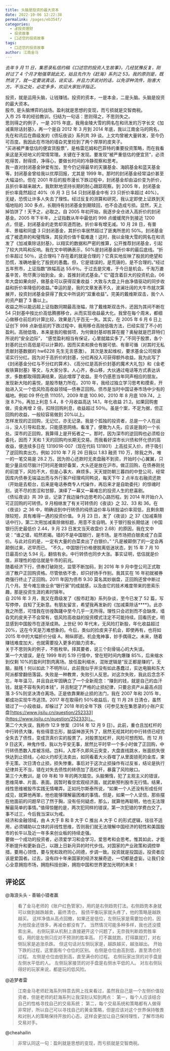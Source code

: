 ```yaml
---
title: 头脑是投资的最大资本
date: 2022-10-06 12:22:38
permalink: /pages/eb354f/
categories:
  - 💰投资理财
  - 投资故事
  - 口述您的投资故事
tags:
  - 口述您的投资故事
author: 江南金马
---
```


_去年 9 月 11 日，集思录私信约稿《口述您的投资人生故事》，几经犹豫反复，刚好过了 4 个月才勉强草就此文，姑且先作为《赶海》系列之 53。我的原则是，既然说了，就一定要说真话，说实话，并且力求说对的话，以免谬种流传，贻害大方。不当之处，必定多多，欢迎大家批评指正。_  
  
投资，就是运用头脑，让钱赚钱。投资的资本，一是本金，二是头脑。头脑是投资的最大资本。  
股市, 是头脑博弈的战场。盈利就是思想的变现，而亏损就是交智商税。  
入市 25 年的经验教训，归结为一句话：思则得之，不思则失之。  
思则得之的例子，一是 2015 年底，我用金陵大雪的网名在和讯发的万字长文《加减乘除话封基》，再一个是自 2012 年 3 月到 2014 年底，我以江南金马的网名，先在和讯后在鼎级发的《债坛夜谈》系列共 39 谈。上文均曾被大量转发，至今仍可百度。我因此在市场的墙旮旯里捡到了两个厚厚的皮夹子。  
“买进被严重低估的便宜货股票”，是格雷厄姆和巴菲特的重要投资策略，而在我看来这是天经地义的常情常理。关键在于发现。要发现“被严重低估的便宜货”，必须吃得苦，耐得烦，净得心，要做长时间的冷静观察和思考。  
我一直对封闭基金钟爱有加，至今仍记得最早的天骥基金、海鸥基金和蓝天基金等。封闭基金曾给我以优厚回报，尤其是 1999 年。那时的封闭基金经常溢价甚至大幅溢价。但在 2001 年后的股市漫长下跌过程中，封闭基金却由溢价变为折价，且折价率越来越大，我默默地坚持长期的耐心跟踪观察。到 2005 年，封闭基金折价率竟然超过 40%（6 月 3 日 54 只封闭基金中有 23 只折价率超过 40%）。无疑，恐慌让许多人失去了理性。经过反复的测算和研究，我认定即使上证跌到天塌地陷的 300 多点，长期持有封闭基金到期赎回，也不会造成亏损。显然，天上掉馅饼了！天予之，必取之。自 2005 年初开始，我逐步全仓进入高折价的封闭基金。2005 年下半年，上证指数从年中最低的 998 点缓缓爬升到接近 1200 点，但是，封闭基金的走势却背道而驰，折价率有增无减。10 月 28 日，有普丰、景福和同盛 3 只封闭基金，其折价率居然超过了匪夷所思的 50%。封闭基金成了被遗弃的和璧隋珠，其投资价值千载难逢！这时，我以金陵大雪的网名在和讯发了《加减乘除话封基》，以翔实的数据和严密的推算，公开推荐封闭基金，引起了较大共鸣和反响。我在文中明确表示，50%是封闭基金折价率的最后底线。“折价率超过 50％，这合理吗？存在着的就是合理的？它真实地反映了股民的绝望和恐慌，准确地量化了股民的愚蠢。但，它是错误的，是荒唐的，是不合理的。”经过五年熊市，上证指数“跌幅高达 55.6％。于过去是灾难，于今日是机会。千淘万漉虽辛苦，吹尽黄沙始到金。金，首推封闭式基金。” 它“蕴含着巨大的投资机会。06 年大盘如果向好，做基金可以获得双重收益：大致与大盘上升由净值驱动的同步收益和折价率降低的收益。”幸运的是，我的文章发表不久，波澜壮阔的大牛市就次第展开，投资封闭基金获得了我文中所说的“双重收益”。完美的戴维斯双击，我个人的资产翻了 3 番以上。  
收益之所以能远超上证指数同期最高涨幅，除了戴维斯双击外，还因为其间不断在 54 只封基中按比价高低腾挪移仓，从而实现收益最大化。我曾在每个周末，都细心做移仓前后的计算比较，效果是几乎百无一失。其实，在 2005 年 6 月 6 日上证创下 998 点新低前的下跌过程中，我用移仓高抛低吸方法，已经实现了不小的盈利。高抛低吸，本来是我的极弱项，为何做封基却胜算在握？奥秘就是巴菲特们所说的“安全边际”， “感觉盈利相当有保证，心里就踏实多了。”不同于股票，各个封基的比价高低是可以计算的，因而买卖和换仓有据可依、有章可循（对其时无私贡献封基数据的 hw6228 先生无言感激）。 其次是发起维权，要求基金公司按承诺实行分红。因为对于高折价的封基，分红再投入可获得额外收益。我为此写了《封闭基金分红与不分红的算术》、《高分红是高折价封基的魔术大礼包》和《金老板铁算封基》等文，与大家分享。人心齐，泰山移，大伙通过电话等方式表达诉求，多数都取得圆满结果，因此增厚了收益。至今仍感恩当年同声相应的朋友。  
发现新大陆的喜悦，是股市魅力所在。2010 年，我经过独立学习思考和摸索，开始进入又一个低风险高收益领域—债券正回购。债市是当时中国证券市场中少有的福地。例如 09 怀化债 111051，2009 年底 100.90，2010 年 8 月底 109.74，上涨 8.7％，再加上利息 5.4，8 个月收益高达 14.1，年化收益 21.2。如果回购套做，资金再增 2 倍，扣除回购利息，收益超过 50％。虽是个案，不足为据，但正回购的收益，一般较容易做到 20%以上。  
怎样发现的正回购，无记忆，亦无记录。我是个孤独的投资者，总是一个人在战斗，没人引导和启发。只能感恩网络。看准了，便敢为人先，应该是我的一个长处。深市的正回购，我算得上是开拓者之一。那时，因为深市的逆回购也必须柜台委托，因而 7 天和 1 天的回购均长期无交易。而我看好深市长兴债和怀化债的高收益，便连续多日在 131901R-007（现在代码 131801）上高挂买入价，终于吸引了逆回购卖出方。例如 2010 年 7 月 26 日我以 1.83 融资 110 万，除我之外，唯一的一笔交易是 28.2 万。因为担心还款时无卖盘融不到资，开始时小心翼翼，只能少量且绞尽脑汁打时间差做好备案，大头还是放在沪市。做正回购，在债券刚兑的前提下，风险不大，但是心事大、麻烦多。天天提防朝三暮四的中登公司，经常因库内债券无端溢出而与外行客户经理鸡同鸭说，每天下午 2 点半左右融资还款（开始是去柜台，后来是电话券商专人代操作，再后来才是自助委托）的惊魂时刻，说不尽的苦涩和甘醇，演绎了一幕又一幕难忘的投资人生的悲喜剧。  
《债坛夜谈》共 39 谈，记录了我边操作边思考的心路历程。到 2014 年开始介入可正回购的可转债。9 月相继发了有关可转债的《夜谈》之 32、33 和 36。在《夜谈》之 36 中，明确谈到中行转债的纯债溢价率与转股溢价率双低，且剩余期限较短，具有难得一遇的投资价值。 9 月 23 日，发了《夜谈》之 37《加减乘除话中行》，第二次用加减乘除做标题，用意不言自明。关于银行股长期低迷（中国银行历史最低价 2.44，9 月 23 日发文当天收盘价 2.68）的原因，我在文中说：“谁之错，昭然若揭。错的不是中国银行，是市场。是市场把白银卖成了白菜价。与此对应的是，一定有大量的白菜卖出了白银价。” “凡是被颠倒了的一定会再颠倒过来，迟早而已。 ”不久，中国银行价格便脱离低迷状态，到 15 年 7 月 10 日最高价达 5.94 元，翻倍有余。中行转债也同步大涨。事实证明，低估就是价值，非理性的低估就是牛市的前兆。  
随着经济下行，债券打破刚兑，监管不断加码，到 2016 年 9 月中登公司正式取消了散户正回购资格。尽管依依不舍，却只好扬手作别。我其实在 16 年初就被券商强行终止了正回购。2011 年因为债市 9.30 莫名其妙崩盘，正回购还曾中断过几个月。至今难忘做业余“银行家”的成就感，以及由它的技术难度带来的思索乐趣，那是投资生涯的素时锦年。  
自 2016 年 3 月，我又在鼎级发了《股市赶海》系列杂谈，至今已发了 52 篇，写写停停，自知了无新意。有朋友留言，希望我再发新的《加减乘除话\*\*\*\*》。此亦我之所愿，可惜我在彷徨踟躇中至今几乎一无所得。理性只会迟到而不会缺席，墙旮旯的皮夹子不会常有，低风险高收益的投资模式注定不可能持续。回看历史，明显感到中国股市在逐渐成熟。上世纪 90 年代末，无风险打新股，年化收益超过 20%，这在今天是万难想象的。今后，类似的捡皮夹子机会，即使再有，也将如 2015 年中的大幅折价分级 A，稍纵即逝。机会鬼神事，妙手偶得之。未来，随着赚钱难度加大，也就需要投入更多的脑力资本。  
关于不思则失的例子，不胜枚举。择其要者，说三个刻骨铭心的大失误。  
第一个大错误，是在 1999 年的 5.19 行情中，曾在短时间内爆赚 85%，后来缩水到仅剩 10%的盈利时割肉离场。放任盈利缩水，混账逻辑是“反正都是赚的”。无脑，脑残！何以如此？不明所以，此前我似乎并没有如此愚蠢过，实达电脑和东大阿派都曾翻倍落袋。失败是一种教育，失败引人反思。对这次失败，我此后念念不忘，年年温习，并且自此牢固确立了一个全新观念：“赚到的钱，就是自己的血汗钱，就是不容有失的本钱”，并且制定了严格的止损纪律，只要总资产从最高点回落 3-5%则坚决清仓离场。正是依靠果断止损的法门，我在 2007 年和 2015 年，都成功实现牛市逃顶。2017 年在取得约 50%收益后，在 11 月 28 日清仓，虽然错过了一小段收益，却躲过了 2018 年的全年下跌（可参见发在集思录的小账户实盘[https://www.jisilu.cn/question/252333](https://www.jisilu.cn/question/252333)）。  
第二个大失误，我称作 12.9 惨案（2014 年 12 月 9 日）。此前，重仓且加杠杆的中行转债大赚，有些得意忘形，脑袋神游天外了，居然无视其时的中行转债已经完全失去了债性，变成货真价实的股票了。对股票加杠杆，风险可想而知。而 12 月 9 日这天，神鬼作怪，我以为平安无事，居然比平时早一个多小时做了正回购，中行转债悉数入库被冻结。岂料，入库不久即风云突变，大盘直线跳水，账面损失很快达到止损线，心如火灼却无法卖出，如同看着大火吞噬了从里面锁死的金库，束手无策。次日清仓止损，损失惨重。事后对于这次止损操作有过反省，结论是执行纪律并无不当，错在对失去债性的转债加了高杠杆，暴露了风险敞口。  
第三个大教训，是 09 年和 19 年的两次踏空。头脑懒惰，犯了主观主义的错误，思维简单、片面、表面。因暂时看空宏观经济面，就武断预判股市无行情。结果，线性思维被股市实践无情嘲弄。正如托尔斯泰所说，“如果一个人还没有形成任何成见，就算他再笨，他也能够理解最困难的事情。但是，如果一个人坚信，那些摆在他面前的问题早已了然于胸，没有任何疑虑，那么，就算他再聪明，他也无法理解最简单的事情。”值得惊醒的是，两次犯同样的错误，第一次犯错的学费白交了。事不过三，今后我当深以为戒。  
经济和金融领域，由 A 大于 B 和 B 大于 C 推出 A 大于 C 的形式逻辑，往往不适用，必须辅助以立体的非线性思维，否则我们就无法理解中国经济的韧性和美国股市的长牛以及近一年多来创业板的持续走强。  
要做一个成功的投资者，必须爱学习和会学习，爱思考和会思考。惟其如此，才能不断提升和更新自己，以跟上日新月异的时代步伐。对国家的产业政策和调控举措，要用心领悟，要与党和政府同心同德，步调一致。投资就是投国运，投资者应该是爱国者。过去，没有四十年来国家的经济发展奇迹，一切都是虚妄。让我们全心全意拥抱市场，拥抱科技创新，拥抱中国和世界更加光明的未来！  

## 评论区

@海浪头头 - 善输小错者赢 
> 看了金马老师的《账户红色管家》，用的是右侧趋势打法。右侧趋势本身就可以做到越跌越卖，最终清仓。
股债平衡玩家就头疼了，他的策略是越跌越买。
这样净值从高点回撤，如果还是低位，左侧玩家是需要加仓的，因为他现金还很多，再减仓都没有了。
当然情况可能多种多样，我也还没摸索出来。
右侧玩家从机制上直接避开这个问题了，无奈我判断趋势胜率低，用的是左侧只应对不预测的胜率高。
打不赢就跑，打得赢就打，对右侧玩家是追涨杀跌。
但这句话对左侧玩家是，越跌越买，越涨越出。
开始下跌的过程，这里面有个仓位的区别。
右侧是仓位由高到低，直至清仓的过程。
左侧是仓位由低到高，直至满仓的过程。
右侧玩家出货的对手盘是左侧水平低的人。
左侧玩家接货的对手盘是右侧水平低的人。
对左右侧玩得好的玩家来说，都是玩的低风险。

@追梦者雷
> 江南金马老师赶海系列特意去网上找来看过，虽然我自己是一个左侧价值投资者，但是老师的赶海系列让我深刻认知到两点：
第一，每个人应该结合自己的性格寻找自己的交易系统；
第二，每个交易系统和策略都有人做得非常好，所以自己可以寻找自己的黄金策略，但是应该对这个世界保持敬畏和对别人的策略保持开放的心态，这样会更加让自己保持理性，了解市场和交易对手。

@cheahailin
> 非常认同这一句：盈利就是思想的变现，而亏损就是交智商税。
  